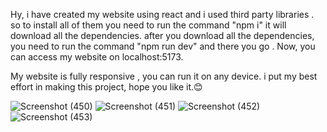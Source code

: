 Hy, i have created my website using react and i used third party libraries . so to install all of them you need to run the command "npm i" it will download all the dependencies.
after you download all the dependencies, you need to  run the command "npm run dev"
and there  you go . Now, you can access my website on localhost:5173.


My website is fully responsive , you can run it on any device. i put my best effort in making this project, hope you like it.😊

![Screenshot (450)](https://github.com/siddhanttyagi/project-assignement/assets/70440205/70617bf3-2db4-46d9-bb93-0e5497a1d3e8)
![Screenshot (451)](https://github.com/siddhanttyagi/project-assignement/assets/70440205/c217d723-c035-4e5a-8941-822a97a12f1f)
![Screenshot (452)](https://github.com/siddhanttyagi/project-assignement/assets/70440205/6f474b1d-3183-471d-85af-e0eec5605840)
![Screenshot (453)](https://github.com/siddhanttyagi/project-assignement/assets/70440205/50b64f4e-41ab-4052-a5dd-484c2d9a0dc9)
